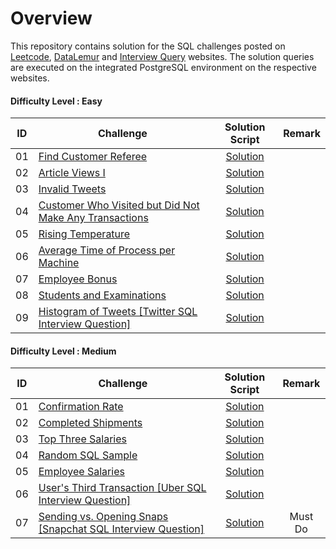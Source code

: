 # Overview 

This repository contains solution for the SQL challenges posted on [Leetcode](https://leetcode.com/), [DataLemur](https://datalemur.com?referralCode=6bIgM0Po) and [Interview Query](https://www.interviewquery.com/) websites. The solution queries are executed on the integrated PostgreSQL environment on the respective websites.

#### Difficulty Level : Easy

| ID | Challenge | Solution Script | Remark |
|:------:|------------|:---------:|:---------:|
| 01 | [Find Customer Referee](https://leetcode.com/problems/find-customer-referee/description/?envType=study-plan-v2&envId=top-sql-50) | [Solution](Scripts/Easy/01_find_customer_referee.sql) |
| 02 | [Article Views I](https://leetcode.com/problems/article-views-i/description/?envType=study-plan-v2&envId=top-sql-50) | [Solution](Scripts/Easy/02_Article_Views_I.sql) |
| 03 | [Invalid Tweets](https://leetcode.com/problems/invalid-tweets/description/?envType=study-plan-v2&envId=top-sql-50) | [Solution](Scripts/Easy/03_Invalid_Tweets.sql) |
| 04 | [Customer Who Visited but Did Not Make Any Transactions](https://leetcode.com/problems/customer-who-visited-but-did-not-make-any-transactions/description/?envType=study-plan-v2&envId=top-sql-50) | [Solution](Scripts/Easy/04_Customer_Who_Visited_but_Did_Not_Make_Any_Transactions.sql) |
| 05 | [Rising Temperature](https://leetcode.com/problems/rising-temperature/description/?envType=study-plan-v2&envId=top-sql-50) | [Solution](Scripts/Easy/05_Rising_Temperature.sql) |
| 06 | [Average Time of Process per Machine](https://leetcode.com/problems/average-time-of-process-per-machine/?envType=study-plan-v2&envId=top-sql-50) | [Solution](Scripts/Easy/06_Average_Time_of_Process_per_Machine.sql) |
| 07 | [Employee Bonus](https://leetcode.com/problems/employee-bonus/editorial/?envType=study-plan-v2&envId=top-sql-50) | [Solution](Scripts/Easy/07_Employee_Bonus.sql) |
| 08 | [Students and Examinations](https://leetcode.com/problems/students-and-examinations/submissions/1248811595/?envType=study-plan-v2&envId=top-sql-50) | [Solution](Scripts/Easy/08_Students_and_Examinations.sql) |
| 09 | [Histogram of Tweets [Twitter SQL Interview Question]](https://datalemur.com/questions/sql-histogram-tweets) | [Solution](Scripts/Easy/09-sql-histogram-tweets.sql) |

#### Difficulty Level : Medium

| ID | Challenge | Solution Script | Remark |
|:------:|------------|:---------:|:---------:|
| 01 | [Confirmation Rate](https://leetcode.com/problems/confirmation-rate/submissions/1248846400/?envType=study-plan-v2&envId=top-sql-50) | [Solution](Scripts/Medium/01_Confirmation_Rate.sql) |
| 02 | [Completed Shipments](https://www.interviewquery.com/questions/completed-shipments) | [Solution](Scripts/Medium/02_Completed_Shipments.sql) |
| 03 | [Top Three Salaries](https://www.interviewquery.com/questions/top-three-salaries) | [Solution](Scripts/Medium/03-top-three-salaries.sql) |
| 04 | [Random SQL Sample](https://www.interviewquery.com/questions/random-sql-sample) | [Solution](Scripts/Medium/04-random-sql-sample.sql) |
| 05 | [Employee Salaries](https://www.interviewquery.com/questions/employee-salaries) | [Solution](Scripts/Medium/05-employee-salaries.sql) |
| 06 | [User's Third Transaction [Uber SQL Interview Question]](https://datalemur.com/questions/sql-third-transaction) | [Solution](Scripts/Medium/06-sql-third-transaction.sql) |
| 07 | [Sending vs. Opening Snaps [Snapchat SQL Interview Question]](https://datalemur.com/questions/time-spent-snaps) | [Solution](Scripts/Medium/07-time-spent-snaps.sql) | Must Do